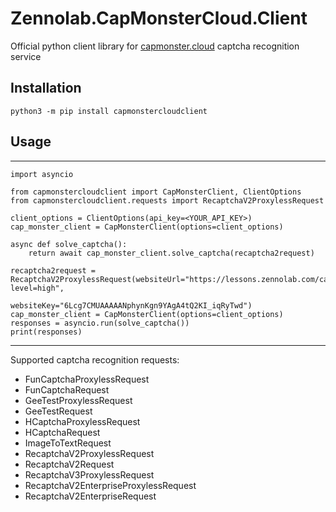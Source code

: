 # Zennolab.CapMonsterCloud.Client

Official python client library for [capmonster.cloud](https://capmonster.cloud/) captcha recognition service

## Installation

    python3 -m pip install capmonstercloudclient

## Usage

***
    import asyncio

    from capmonstercloudclient import CapMonsterClient, ClientOptions
    from capmonstercloudclient.requests import RecaptchaV2ProxylessRequest

    client_options = ClientOptions(api_key=<YOUR_API_KEY>)
    cap_monster_client = CapMonsterClient(options=client_options)

    async def solve_captcha():
        return await cap_monster_client.solve_captcha(recaptcha2request)

    recaptcha2request = RecaptchaV2ProxylessRequest(websiteUrl="https://lessons.zennolab.com/captchas/recaptcha/v2_simple.php?level=high",
                                                    websiteKey="6Lcg7CMUAAAAANphynKgn9YAgA4tQ2KI_iqRyTwd")
    cap_monster_client = CapMonsterClient(options=client_options)
    responses = asyncio.run(solve_captcha())
    print(responses)
***

Supported captcha recognition requests:

- FunCaptchaProxylessRequest
- FunCaptchaRequest
- GeeTestProxylessRequest
- GeeTestRequest
- HCaptchaProxylessRequest
- HCaptchaRequest
- ImageToTextRequest
- RecaptchaV2ProxylessRequest
- RecaptchaV2Request
- RecaptchaV3ProxylessRequest
- RecaptchaV2EnterpriseProxylessRequest
- RecaptchaV2EnterpriseRequest
